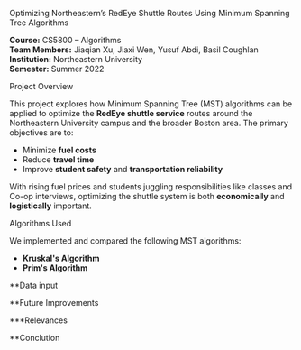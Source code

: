Optimizing Northeastern’s RedEye Shuttle Routes Using Minimum Spanning Tree Algorithms

**Course:** CS5800 – Algorithms  
**Team Members:** Jiaqian Xu, Jiaxi Wen, Yusuf Abdi, Basil Coughlan  
**Institution:** Northeastern University  
**Semester:** Summer 2022


Project Overview

This project explores how Minimum Spanning Tree (MST) algorithms can be applied to optimize the **RedEye shuttle service** routes around the Northeastern University campus and the broader Boston area. The primary objectives are to:

- Minimize **fuel costs**
- Reduce **travel time**
- Improve **student safety** and **transportation reliability**

With rising fuel prices and students juggling responsibilities like classes and Co-op interviews, optimizing the shuttle system is both **economically** and **logistically** important.

Algorithms Used

We implemented and compared the following MST algorithms:

- **Kruskal's Algorithm**
- **Prim's Algorithm**

**Data input

**Future Improvements 

***Relevances

**Conclution
